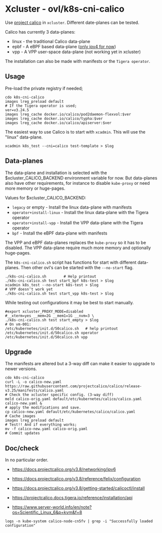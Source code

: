 # Xcluster - ovl/k8s-cni-calico

Use [project calico](https://www.projectcalico.org/) in
`xcluster`. Different date-planes can be tested.

Calico has currently 3 data-planes:

* linux - the traditional Calico data-plane
* epbf - A eBPF based data-plane ([only ipv4 for now](
         https://github.com/projectcalico/calico/issues/4736))
* vpp - A VPP user-space data-plane (not working yet in xcluster)

The installation can also be made with manifests or the `Tigera operator`.



## Usage

Pre-load the private registry if needed;
```
cdo k8s-cni-calico
images lreg_preload default
# If the Tigera operator is used;
ver=v3.24.5
images lreg_cache docker.io/calico/pod2daemon-flexvol:$ver
images lreg_cache docker.io/calico/typha:$ver
images lreg_cache docker.io/calico/apiserver:$ver
```

The easiest way to use Calico is to start with `xcadmin`. This will
use the "linux" data-plane.

```
xcadmin k8s_test --cni=calico test-template > $log
```


## Data-planes

The data-plane and installation is selected with the
$xcluster_CALICO_BACKEND environment variable for now. But data-planes
also have other requirements, for instance to disable `kube-proxy` or
need more memory or huge-pages.

Values for $xcluster_CALICO_BACKEND:

* `legacy` or empty - Install the linux data-plane with manifests
* `operator+install-linux` - Install the linux data-plane with the Tigera operator
* `operator+install-vpp` - Install the VPP data-plane with the Tigera operator
* `bpf` - Install the eBPF data-plane with manifests

The VPP and eBPF data-planes replaces the `kube-proxy` so it has to be
disabled. The VPP data-plane require much more memory and optionally
huge-pages.

The `k8s-cni-calico.sh` script has functions for start with different
data-planes. Then other ovl's can be started with the `--no-start`
flag.

```
./k8s-cni-calico.sh        # Help printout
./k8s-cni-calico.sh test start_bpf k8s-test > $log
xcadmin k8s_test --no-start k8s-test > $log
# VPP doesn't work yet
./k8s-cni-calico.sh test start_vpp k8s-test > $log
```

While testing out configurations it may be best to start manually.

```
#export xcluster_PROXY_MODE=disabled
#__xterm=yes __mem=2G __mem1=1G __nvm=3 \
./k8s-cni-calico.sh test start_empty > $log
# On vm-001:
/etc/kubernetes/init.d/50calico.sh   # help printout
/etc/kubernetes/init.d/50calico.sh operator
/etc/kubernetes/init.d/50calico.sh vpp
```


## Upgrade

The manifests are altered but a 3-way diff can make it easier to
upgrade to newer versions.

```
cdo k8s-cni-calico
curl -L -o calico-new.yaml https://raw.githubusercontent.com/projectcalico/calico/release-v3.25/manifests/calico.yaml
# Check the xcluster specific config. (3-way diff)
meld calico-orig.yaml default/etc/kubernetes/calico/calico.yaml calico-new.yaml &
# apply the modifications and save.
cp calico-new.yaml default/etc/kubernetes/calico/calico.yaml
# Cache images
images lreg_preload default
# Test!! And if everything works;
mv -f calico-new.yaml calico-orig.yaml
# Commit updates
```


## Doc/check

In no particular order.

* https://docs.projectcalico.org/v3.8/networking/ipv6

* https://docs.projectcalico.org/v3.8/reference/felix/configuration

* https://docs.projectcalico.org/v3.8/getting-started/calicoctl/install

* https://projectcalico.docs.tigera.io/reference/installation/api

* https://www.server-world.info/en/note?os=Scientific_Linux_6&p=kvm&f=8

```
logs -n kube-system calico-node-cn5fv | grep -i "Successfully loaded configuration"
```
